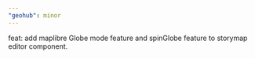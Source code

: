 ```yaml
---
"geohub": minor
---
```


feat: add maplibre Globe mode feature and spinGlobe feature to storymap editor component.
